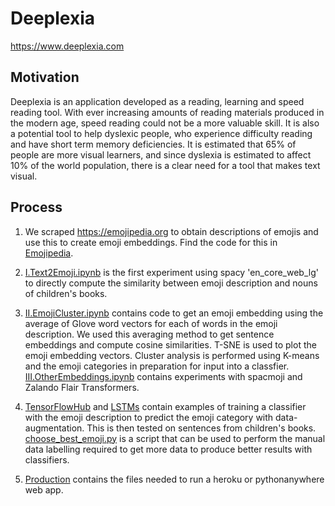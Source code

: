 # Deeplexia

https://www.deeplexia.com

## Motivation

Deeplexia is an application developed as a reading, learning and speed reading tool. With ever increasing amounts of reading materials produced in the modern age, speed reading could not be a more valuable skill. It is also a potential tool to help dyslexic people, who experience difficulty reading and have short term memory deficiencies. It is estimated that 65% of people are more visual learners, and since dyslexia is estimated to affect 10% of the world population, there is a clear need for a tool that makes text visual.

## Process

1. We scraped https://emojipedia.org to obtain descriptions of emojis and use this to create emoji embeddings. Find the code for this in [Emojipedia](Emojipedia).

2. [I.Text2Emoji.ipynb](Embeddings/I.Text2Emoji.ipynb) is the first experiment using spacy 'en_core_web_lg' to directly compute the similarity between emoji description and nouns of children's books.

3. [II.EmojiCluster.ipynb](Embeddings/II.EmojiCluster.ipynb) contains code to get an emoji embedding using the average of Glove word vectors for each of words in the emoji description. We used this averaging method to get sentence embeddings and compute cosine similarities. T-SNE is used to plot the emoji embedding vectors. Cluster analysis is performed using K-means and the emoji categories in preparation for input into a classfier. [III.OtherEmbeddings.ipynb](Embeddings/III.OtherEmbeddings.ipynb) contains experiments with spacmoji and Zalando Flair Transformers.

4. [TensorFlowHub](Embeddings/TensorFlowHub) and [LSTMs](Embeddings/LSTMs) contain examples of training a classifier with the emoji description to predict the emoji category with data-augmentation. This is then tested on sentences from children's books. [choose_best_emoji.py](Embeddings/choose_best_emoji.py) is a script that can be used to perform the manual data labelling required to get more data to produce better results with classifiers.

5. [Production](Production) contains the files needed to run a heroku or pythonanywhere web app.
